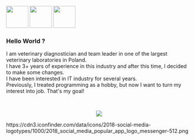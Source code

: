 <a href="https://www.linkedin.com/in/filipzebrowski/" target="_blank"><img src="https://cdn1.iconfinder.com/data/icons/logotypes/32/circle-linkedin-512.png" width="60px"></a>
<a href="https://www.linkedin.com/in/filipzebrowski/" target="_blank"><img src="https://cdn2.iconfinder.com/data/icons/social-media-2285/512/1_Facebook_colored_svg_copy-512.png" width="60px"></a>
<a href="https://www.linkedin.com/in/filipzebrowski/" target="_blank"><img src="https://cdn3.iconfinder.com/data/icons/2018-social-media-logotypes/1000/2018_social_media_popular_app_logo_messenger-512.png" width="60px"></a>

### Hello World ?
I am veterinary diagnostician and team leader in one of the largest veterinary laboratories in Poland.
<br>I have 3+ years of experience in this industry and after this time, I decided to make some changes.
<br>I have been interested in IT industry for several years.
<br>Previously, I treated programming as a hobby, but now I want to turn my interest into job. That's my goal!

<br>
<p align="center">
  <a href="https://skillicons.dev">
    <img src="https://skillicons.dev/icons?i=html,css,sass,js,react,git,vscode" />
  </a>
</p>
https://cdn3.iconfinder.com/data/icons/2018-social-media-logotypes/1000/2018_social_media_popular_app_logo_messenger-512.png

